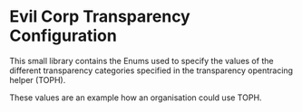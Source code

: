 # Evil Corp Transparency Configuration

This small library contains the Enums used to specify the values of the
different transparency categories specified in the transparency opentracing
helper (TOPH).

These values are an example how an organisation could use TOPH.
